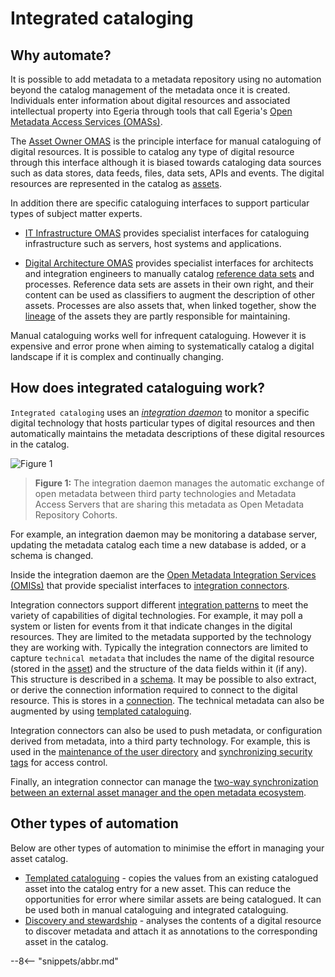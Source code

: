 <!-- SPDX-License-Identifier: CC-BY-4.0 -->
<!-- Copyright Contributors to the ODPi Egeria project 2020. -->

# Integrated cataloging

## Why automate?

It is possible to add metadata to a metadata repository using no automation beyond the catalog management of the metadata once it is created.  Individuals enter information about digital resources and associated intellectual property into Egeria through tools that call Egeria's [Open Metadata Access Services (OMASs)](/services/omas).

The [Asset Owner OMAS](/services/omas/asset-owner) is the principle interface for manual cataloguing of digital resources.  It is possible to catalog any type of digital resource through this interface although it is biased towards cataloging data sources such as data stores, data feeds, files, data sets, APIs and events.  The digital resources are represented in the catalog as [assets](/concepts/asset).

In addition there are specific cataloguing interfaces to support particular types of subject matter experts.

* [IT Infrastructure OMAS](/services/omas/it-infrastructure) provides specialist interfaces for cataloguing infrastructure such as servers, host systems and applications.

* [Digital Architecture OMAS](/services/omas/digital-architecture) provides specialist interfaces for architects and integration engineers to manually catalog [reference data sets](/features/reference-data-management/overview) and processes. Reference data sets are assets in their own right, and their content can be used as classifiers to augment the description of other assets. Processes are also assets that, when linked together, show the [lineage](/features/lineage-management/overview) of the assets they are partly responsible for maintaining.

Manual cataloguing works well for infrequent cataloguing.  However it is expensive and error prone when aiming to systematically catalog a digital landscape if it is complex and continually changing.

## How does integrated cataloguing work?

`Integrated cataloging` uses an [*integration daemon*](/concepts/integration-daemon) to monitor a specific digital technology that hosts particular types of digital resources and then automatically maintains the metadata descriptions of these digital resources in the catalog.

![Figure 1](/concepts/integration-daemon-in-action.svg)
> **Figure 1:** The integration daemon manages the automatic exchange of open metadata between third party technologies and Metadata Access Servers that are sharing this metadata as Open Metadata Repository Cohorts.

For example, an integration daemon may be monitoring a database server, updating the metadata catalog each time a new database is added, or a schema is changed.

Inside the integration daemon are the [Open Metadata Integration Services (OMISs)](/services/omis) that provide specialist interfaces to [integration connectors](/concepts/integration-connector).  

Integration connectors support different [integration patterns](/patterns/metadata-exchange/overview) to meet the variety of capabilities of digital technologies.  For example, it may poll a system or listen for events from it that indicate changes in the digital resources.  They are limited to the metadata supported by the technology they are working with.  Typically the integration connectors are limited to capture `technical metadata` that includes the name of the digital resource (stored in the [asset](/concepts/asset)) and the structure of the data fields within it (if any).  This structure is described in a [schema](/concepts/schema).  It may be possible to also extract, or derive the connection information required to connect to the digital resource.  This is stores in a [connection](/concepts/connection).  The technical metadata can also be augmented by using [templated cataloguing](/features/templated-cataloguing/overview).

Integration connectors can also be used to push metadata, or configuration derived from metadata, into a third party technology.  For example, this is used in the [maintenance of the user directory](/features/people-roles-organization/overview/#synchronizing-organization-data-with-open-metadata) and [synchronizing security tags](/features/synchronized-access-control/overview/#phases-of-synchronized-access-control) for access control.

Finally, an integration connector can manage the [two-way synchronization between an external asset manager and the open metadata ecosystem](/features/external-identifiers/overview).


## Other types of automation

Below are other types of automation to minimise the effort in managing your asset catalog.

* [Templated cataloguing](/features/templated-cataloguing) - copies the values from an existing catalogued asset into the catalog entry for a new asset. This can reduce the opportunities for error where similar assets are being catalogued.  It can be used both in manual cataloguing and integrated cataloguing.
* [Discovery and stewardship](/features/discovery-and-stewardship) - analyses the contents of a digital resource to discover metadata and attach it as annotations to the corresponding asset in the catalog.


--8<-- "snippets/abbr.md"